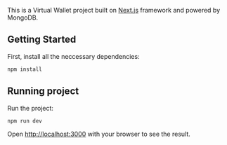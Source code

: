 This is a Virtual Wallet project built on [Next.js](https://nextjs.org/) framework and powered by MongoDB.

## Getting Started

First, install all the neccessary dependencies:

```bash
npm install
```

## Running project

Run the project:

```bash
npm run dev
```
Open [http://localhost:3000](http://localhost:3000) with your browser to see the result.


